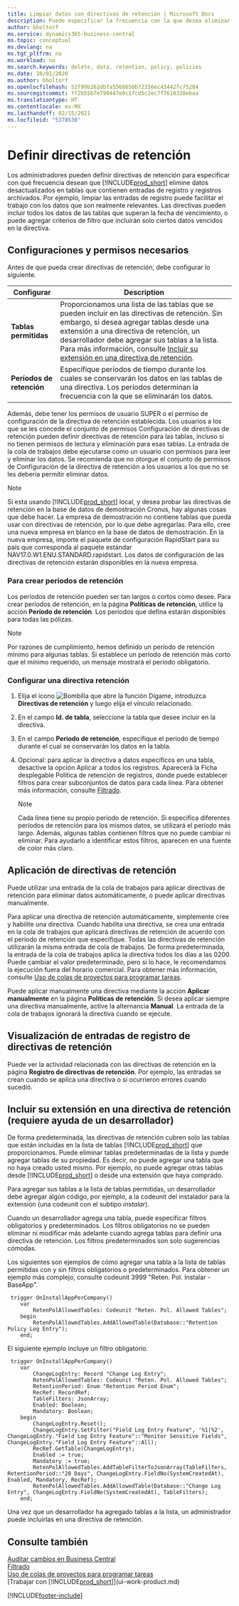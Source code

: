 ```yaml
---
title: Limpiar datos con directivas de retención | Microsoft Docs
description: Puede especificar la frecuencia con la que desea eliminar ciertos tipos de datos.
author: bholtorf
ms.service: dynamics365-business-central
ms.topic: conceptual
ms.devlang: na
ms.tgt_pltfrm: na
ms.workload: na
ms.search.keywords: delete, data, retention, policy, policies
ms.date: 10/01/2020
ms.author: bholtorf
ms.openlocfilehash: 52f99b262dbfa5568650b72356ec43442fc75284
ms.sourcegitcommit: ff2b55b7e790447e0c1fcd5c2ec7f7610338ebaa
ms.translationtype: HT
ms.contentlocale: es-MX
ms.lasthandoff: 02/15/2021
ms.locfileid: "5378538"
---
```

# <a name="define-retention-policies"></a>Definir directivas de retención
Los administradores pueden definir directivas de retención para especificar con qué frecuencia desean que [!INCLUDE[prod_short](includes/prod_short.md)] elimine datos desactualizados en tablas que contienen entradas de registro y registros archivados. Por ejemplo, limpiar las entradas de registro puede facilitar el trabajo con los datos que son realmente relevantes. Las directivas pueden incluir todos los datos de las tablas que superan la fecha de vencimiento, o puede agregar criterios de filtro que incluirán solo ciertos datos vencidos en la directiva. 

## <a name="required-setups-and-permissions"></a>Configuraciones y permisos necesarios
Antes de que pueda crear directivas de retención, debe configurar lo siguiente.

|Configurar  |Description  |
|---------|---------|
|**Tablas permitidas**     |Proporcionamos una lista de las tablas que se pueden incluir en las directivas de retención. Sin embargo, si desea agregar tablas desde una extensión a una directiva de retención, un desarrollador debe agregar sus tablas a la lista. Para más información, consulte [Incluir su extensión en una directiva de retención](admin-data-retention-policies.md#including-your-extension-in-a-retention-policy-requires-help-from-a-developer).          |
|**Períodos de retención**     |Especifique períodos de tiempo durante los cuales se conservarán los datos en las tablas de una directiva. Los períodos determinan la frecuencia con la que se eliminarán los datos.         |

Además, debe tener los permisos de usuario SUPER o el permiso de configuración de la directiva de retención establecida. Los usuarios a los que se les concede el conjunto de permisos Configuración de directivas de retención pueden definir directivas de retención para las tablas, incluso si no tienen permisos de lectura y eliminación para esas tablas. La entrada de la cola de trabajos debe ejecutarse como un usuario con permisos para leer y eliminar los datos. Se recomienda que no otorgue el conjunto de permisos de Configuración de la directiva de retención a los usuarios a los que no se les debería permitir eliminar datos.

> [!NOTE]
> Si esta usando [!INCLUDE[prod_short](includes/prod_short.md)] local, y desea probar las directivas de retención en la base de datos de demostración Cronus, hay algunas cosas que debe hacer. La empresa de demostración no contiene tablas que pueda usar con directivas de retención, por lo que debe agregarlas. Para ello, cree una nueva empresa en blanco en la base de datos de demostración. En la nueva empresa, importe el paquete de configuración RapidStart para su país que corresponda al paquete estándar NAV17.0.W1.ENU.STANDARD.rapidstart. Los datos de configuración de las directivas de retención estarán disponibles en la nueva empresa.

### <a name="to-create-retention-periods"></a>Para crear períodos de retención
Los períodos de retención pueden ser tan largos o cortos como desee. Para crear períodos de retención, en la página **Políticas de retención**, utilice la acción **Periodo de retención**. Los períodos que defina estarán disponibles para todas las pólizas.

> [!NOTE]
> Por razones de cumplimiento, hemos definido un período de retención mínimo para algunas tablas. Si establece un período de retención más corto que el mínimo requerido, un mensaje mostrará el período obligatorio.

### <a name="set-up-a-retention-policy"></a>Configurar una directiva retención
1. Elija el icono ![Bombilla que abre la función Dígame](media/ui-search/search_small.png "Dígame qué desea hacer"), introduzca **Directivas de retención** y luego elija el vínculo relacionado.
2. En el campo **Id. de tabla**, seleccione la tabla que desee incluir en la directiva.
3. En el campo **Periodo de retención**, especifique el período de tiempo durante el cual se conservarán los datos en la tabla.
4. Opcional: para aplicar la directiva a datos específicos en una tabla, desactive la opción Aplicar a todos los registros. Aparecerá la Ficha desplegable Política de retención de registros, donde puede establecer filtros para crear subconjuntos de datos para cada línea. Para obtener más información, consulte [Filtrado](ui-enter-criteria-filters.md#filtering).

   > [!NOTE]
   > Cada línea tiene su propio período de retención. Si especifica diferentes períodos de retención para los mismos datos, se utilizará el período más largo. Además, algunas tablas contienen filtros que no puede cambiar ni eliminar. Para ayudarlo a identificar estos filtros, aparecen en una fuente de color más claro.

## <a name="applying-retention-policies"></a>Aplicación de directivas de retención
Puede utilizar una entrada de la cola de trabajos para aplicar directivas de retención para eliminar datos automáticamente, o puede aplicar directivas manualmente.

Para aplicar una directiva de retención automáticamente, simplemente cree y habilite una directiva. Cuando habilita una directiva, se crea una entrada en la cola de trabajos que aplicará directivas de retención de acuerdo con el período de retención que especifique. Todas las directivas de retención utilizarán la misma entrada de cola de trabajos. De forma predeterminada, la entrada de la cola de trabajos aplica la directiva todos los días a las 0200. Puede cambiar el valor predeterminado, pero si lo hace, le recomendamos la ejecución fuera del horario comercial. Para obtener más información, consulte [Uso de colas de proyectos para programar tareas](admin-job-queues-schedule-tasks.md). 

Puede aplicar manualmente una directiva mediante la acción **Aplicar manualmente** en la página **Políticas de retención**. Si desea aplicar siempre una directiva manualmente, active la alternancia **Manual**. La entrada de la cola de trabajos ignorará la directiva cuando se ejecute.

## <a name="viewing-retention-policy-log-entries"></a>Visualización de entradas de registro de directivas de retención
Puede ver la actividad relacionada con las directivas de retención en la página **Registro de directivas de retención**. Por ejemplo, las entradas se crean cuando se aplica una directiva o si ocurrieron errores cuando sucedió. 

## <a name="including-your-extension-in-a-retention-policy-requires-help-from-a-developer"></a>Incluir su extensión en una directiva de retención (requiere ayuda de un desarrollador)
De forma predeterminada, las directivas de retención cubren solo las tablas que están incluidas en la lista de tablas [!INCLUDE[prod_short](includes/prod_short.md)] que proporcionamos. Puede eliminar tablas predeterminadas de la lista y puede agregar tablas de su propiedad. Es decir, no puede agregar una tabla que no haya creado usted mismo. Por ejemplo, no puede agregar otras tablas desde [!INCLUDE[prod_short](includes/prod_short.md)] o desde una extensión que haya comprado.

Para agregar sus tablas a la lista de tablas permitidas, un desarrollador debe agregar algún código, por ejemplo, a la codeunit del instalador para la extensión (una codeunit con el subtipo *instalar*). 

Cuando un desarrollador agrega una tabla, puede especificar filtros obligatorios y predeterminados. Los filtros obligatorios no se pueden eliminar ni modificar más adelante cuando agrega tablas para definir una directiva de retención. Los filtros predeterminados son solo sugerencias cómodas.

Los siguientes son ejemplos de cómo agregar una tabla a la lista de tablas permitidas con y sin filtros obligatorios o predeterminados. Para obtener un ejemplo más complejo, consulte codeunit 3999 "Reten. Pol. Instalar - BaseApp". 

```
 trigger OnInstallAppPerCompany()
    var
        RetenPolAllowedTables: Codeunit "Reten. Pol. Allowed Tables";
    begin
        RetenPolAllowedTables.AddAllowedTable(Database::"Retention Policy Log Entry");
    end;
```

El siguiente ejemplo incluye un filtro obligatorio.

```
 trigger OnInstallAppPerCompany()
    var
        ChangeLogEntry: Record "Change Log Entry";
        RetenPolAllowedTables: Codeunit "Reten. Pol. Allowed Tables";
        RetentionPeriod: Enum "Retention Period Enum";
        RecRef: RecordRef;
        TableFilters: JsonArray;
        Enabled: Boolean;
        Mandatory: Boolean;
    begin
        ChangeLogEntry.Reset();
        ChangeLogEntry.SetFilter("Field Log Entry Feature", '%1|%2', ChangeLogEntry."Field Log Entry Feature"::"Monitor Sensitive Fields", ChangeLogEntry."Field Log Entry Feature"::All);
        RecRef.GetTable(ChangeLogEntry);
        Enabled := true;
        Mandatory := true;
        RetenPolAllowedTables.AddTableFilterToJsonArray(TableFilters, RetentionPeriod::"28 Days", ChangeLogEntry.FieldNo(SystemCreatedAt), Enabled, Mandatory, RecRef);
        RetenPolAllowedTables.AddAllowedTable(Database::"Change Log Entry", ChangeLogEntry.FieldNo(SystemCreatedAt), TableFilters);
    end;
```
Una vez que un desarrollador ha agregado tablas a la lista, un administrador puede incluirlas en una directiva de retención. 

## <a name="see-also"></a>Consulte también
[Auditar cambios en Business Central](across-log-changes.md)  
[Filtrado](ui-enter-criteria-filters.md#filtering)  
[Uso de colas de proyectos para programar tareas](admin-job-queues-schedule-tasks.md)  
[Trabajar con [!INCLUDE[prod_short](includes/prod_short.md)]](ui-work-product.md)  

[!INCLUDE[footer-include](includes/footer-banner.md)]